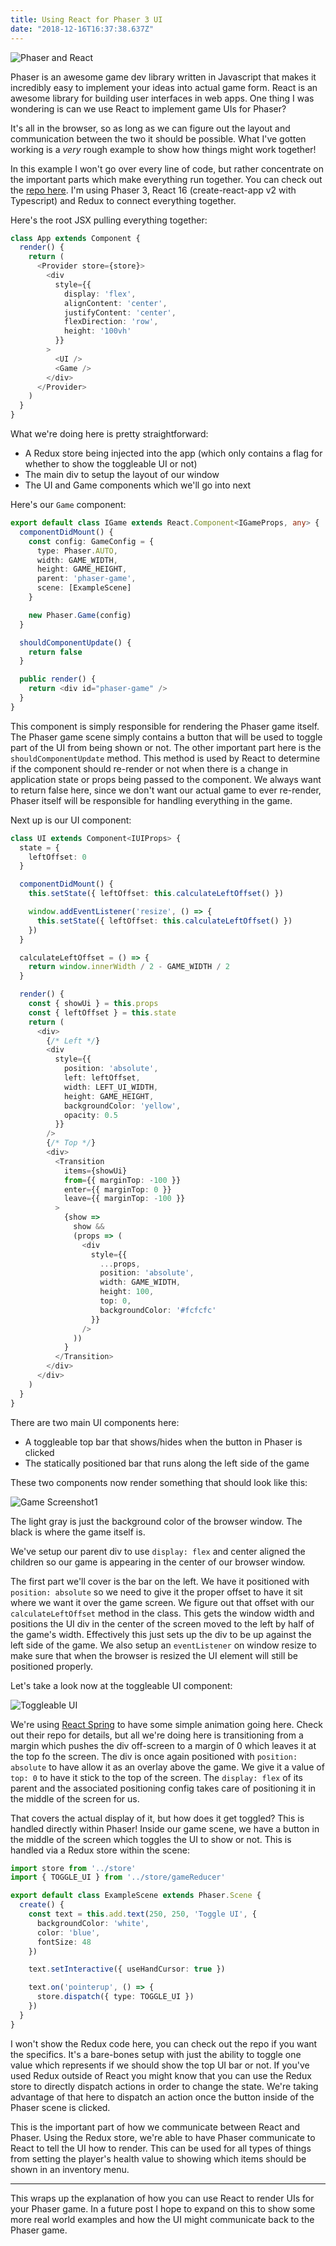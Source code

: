 ```yaml
---
title: Using React for Phaser 3 UI
date: "2018-12-16T16:37:38.637Z"
---
```


![Phaser and React](./phaser_and_react.png)

Phaser is an awesome game dev library written in Javascript that makes it incredibly easy to implement your ideas into actual game form. React is an awesome library for building user interfaces in web apps. One thing I was wondering is can we use React to implement game UIs for Phaser?

It's all in the browser, so as long as we can figure out the layout and communication between the two it should be possible. What I've gotten working is a _very_ rough example to show how things might work together!

In this example I won't go over every line of code, but rather concentrate on the important parts which make everything run together. You can check out the [repo here](https://github.com/bschulte/phaser3-react-example). I'm using Phaser 3, React 16 (create-react-app v2 with Typescript) and Redux to connect everything together.

Here's the root JSX pulling everything together:

```ts
class App extends Component {
  render() {
    return (
      <Provider store={store}>
        <div
          style={{
            display: 'flex',
            alignContent: 'center',
            justifyContent: 'center',
            flexDirection: 'row',
            height: '100vh'
          }}
        >
          <UI />
          <Game />
        </div>
      </Provider>
    )
  }
}
```

What we're doing here is pretty straightforward:

* A Redux store being injected into the app (which only contains a flag for whether to show the toggleable UI or not)
* The main div to setup the layout of our window
* The UI and Game components which we'll go into next

Here's our `Game` component:

```ts
export default class IGame extends React.Component<IGameProps, any> {
  componentDidMount() {
    const config: GameConfig = {
      type: Phaser.AUTO,
      width: GAME_WIDTH,
      height: GAME_HEIGHT,
      parent: 'phaser-game',
      scene: [ExampleScene]
    }

    new Phaser.Game(config)
  }

  shouldComponentUpdate() {
    return false
  }

  public render() {
    return <div id="phaser-game" />
  }
}
```

This component is simply responsible for rendering the Phaser game itself. The Phaser game scene simply contains a button that will be used to toggle part of the UI from being shown or not. The other important part here is the `shouldComponentUpdate` method. This method is used by React to determine if the component should re-render or not when there is a change in application state or props being passed to the component. We always want to return false here, since we don't want our actual game to ever re-render, Phaser itself will be responsible for handling everything in the game.

Next up is our UI component:

```ts
class UI extends Component<IUIProps> {
  state = {
    leftOffset: 0
  }

  componentDidMount() {
    this.setState({ leftOffset: this.calculateLeftOffset() })

    window.addEventListener('resize', () => {
      this.setState({ leftOffset: this.calculateLeftOffset() })
    })
  }

  calculateLeftOffset = () => {
    return window.innerWidth / 2 - GAME_WIDTH / 2
  }

  render() {
    const { showUi } = this.props
    const { leftOffset } = this.state
    return (
      <div>
        {/* Left */}
        <div
          style={{
            position: 'absolute',
            left: leftOffset,
            width: LEFT_UI_WIDTH,
            height: GAME_HEIGHT,
            backgroundColor: 'yellow',
            opacity: 0.5
          }}
        />
        {/* Top */}
        <div>
          <Transition
            items={showUi}
            from={{ marginTop: -100 }}
            enter={{ marginTop: 0 }}
            leave={{ marginTop: -100 }}
          >
            {show =>
              show &&
              (props => (
                <div
                  style={{
                    ...props,
                    position: 'absolute',
                    width: GAME_WIDTH,
                    height: 100,
                    top: 0,
                    backgroundColor: '#fcfcfc'
                  }}
                />
              ))
            }
          </Transition>
        </div>
      </div>
    )
  }
}
```

There are two main UI components here:

* A toggleable top bar that shows/hides when the button in Phaser is clicked
* The statically positioned bar that runs along the left side of the game

These two components now render something that should look like this:

![Game Screenshot1](./game1.png)

The light gray is just the background color of the browser window. The black is where the game itself is.

We've setup our parent div to use `display: flex` and center aligned the children so our game is appearing in the center of our browser window.

The first part we'll cover is the bar on the left. We have it positioned with `position: absolute` so we need to give it the proper offset to have it sit where we want it over the game screen. We figure out that offset with our `calculateLeftOffset` method in the class. This gets the window width and positions the UI div in the center of the screen moved to the left by half of the game's width. Effectively this just sets up the div to be up against the left side of the game. We also setup an `eventListener` on window resize to make sure that when the browser is resized the UI element will still be positioned properly.

Let's take a look now at the toggleable UI component:

![Toggleable UI](./ui_toggle.gif)

We're using [React Spring](https://github.com/react-spring/react-spring) to have some simple animation going here. Check out their repo for details, but all we're doing here is transitioning from a margin which pushes the div off-screen to a margin of 0 which leaves it at the top fo the screen. The div is once again positioned with `position: absolute` to have allow it as an overlay above the game. We give it a value of `top: 0` to have it stick to the top of the screen. The `display: flex` of its parent and the associated positioning config takes care of positioning it in the middle of the screen for us.

That covers the actual display of it, but how does it get toggled? This is handled directly within Phaser! Inside our game scene, we have a button in the middle of the screen which toggles the UI to show or not. This is handled via a Redux store within the scene:

```ts
import store from '../store'
import { TOGGLE_UI } from '../store/gameReducer'

export default class ExampleScene extends Phaser.Scene {
  create() {
    const text = this.add.text(250, 250, 'Toggle UI', {
      backgroundColor: 'white',
      color: 'blue',
      fontSize: 48
    })

    text.setInteractive({ useHandCursor: true })

    text.on('pointerup', () => {
      store.dispatch({ type: TOGGLE_UI })
    })
  }
}
```

I won't show the Redux code here, you can check out the repo if you want the specifics. It's a bare-bones setup with just the ability to toggle one value which represents if we should show the top UI bar or not. If you've used Redux outside of React you might know that you can use the Redux store to directly dispatch actions in order to change the state. We're taking advantage of that here to dispatch an action once the button inside of the Phaser scene is clicked.

This is the important part of how we communicate between React and Phaser. Using the Redux store, we're able to have Phaser communicate to React to tell the UI how to render. This can be used for all types of things from setting the player's health value to showing which items should be shown in an inventory menu.

---

This wraps up the explanation of how you can use React to render UIs for your Phaser game. In a future post I hope to expand on this to show some more real world examples and how the UI might communicate back to the Phaser game.
